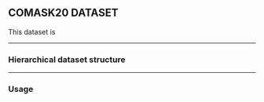 ## **COMASK20 DATASET**

This dataset is 


---
### **Hierarchical dataset structure**


---
### **Usage**



